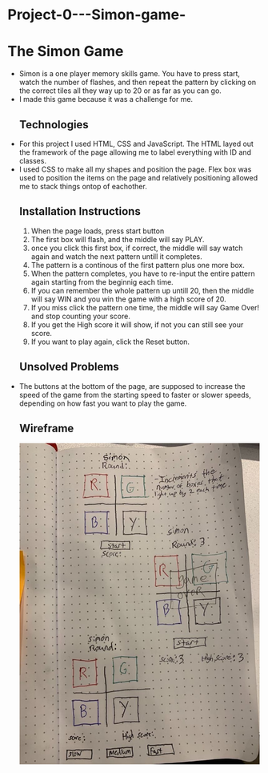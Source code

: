 # Project-0---Simon-game-
<h1>The Simon Game</h1>
<ul>
  <li>Simon is a one player memory skills game. You have to press start, watch the number of flashes, and then repeat the pattern by clicking on the correct tiles all they way up to 20 or as far as you can go. </li>
  <li>I made this game because it was a challenge for me. </li>
  <h2>Technologies</h2>
  <li>For this project I used HTML, CSS and JavaScript. The HTML layed out the framework of the page allowing me to label everything with ID and classes.</li>
  <li>I used CSS to make all my shapes and position the page. Flex box was used to position the items on the page and relatively positioning allowed me to stack things ontop of eachother.</li>
  <h2>Installation Instructions</h2>
  <ol>
  <li>When the page loads, press start button</li>
  <li>The first box will flash, and the middle will say PLAY.</li>
  <li>once you click this first box, if correct, the middle will say watch again and watch the next pattern untill it completes.</li>
   <li>The pattern is a continous of the first pattern plus one more box.</li>
  <li>When the pattern completes, you have to re-input the entire pattern again starting from the beginnig each time.</li>
  <li>If you can remember the whole pattern up untill 20, then the middle will say WIN and you win the game with a high score of 20.</li>
  <li>If you miss click the pattern one time, the middle will say Game Over! and stop counting your score.</li>
  <li>If you get the High score it will show, if not you can still see your score.</li>
  <li>If you want to play again, click the Reset button.</li>
  </ol>
  <h2>Unsolved Problems</h2>
  <li>The buttons at the bottom of the page, are supposed to increase the speed of the game from the starting speed to faster or slower speeds, depending on how fast you want to play the game.</li>

<h2>Wireframe</h2>
<img src="./Assets/IMG_1117.JPG" />